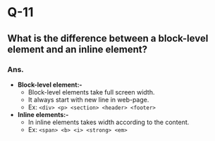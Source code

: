 # Q-11

## What is the difference between a block-level element and an inline element?

### Ans.

- **Block-level element:-**
  - Block-level elements take full screen width.
  - It always start with new line in web-page.
  - Ex: `<div> <p> <section> <header> <footer>`
    <br>
- **Inline elements:-**
  - In inline elements takes width according to the content.
  - Ex: ` <span> <b> <i> <strong> <em> `
